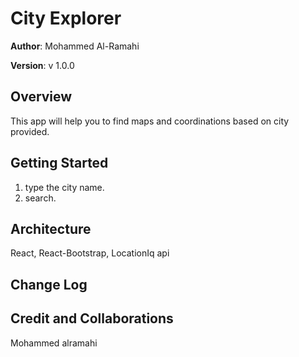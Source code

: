 # City Explorer

**Author**: Mohammed Al-Ramahi

**Version**: v 1.0.0 

## Overview

This app will help you to find maps and coordinations based on city provided.

## Getting Started


 1. type the city name.
 2. search. 


## Architecture

React, React-Bootstrap, LocationIq api

## Change Log
<!-- Use this area to document the iterative changes made to your application as each feature is successfully implemented. Use time stamps. Here's an example:

01-01-2001 4:59pm - Application now has a fully-functional express server, with a GET route for the location resource. -->

## Credit and Collaborations

Mohammed alramahi

